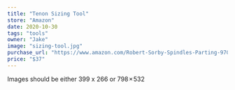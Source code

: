 ```yaml
---
title: "Tenon Sizing Tool"
store: "Amazon"
date: 2020-10-30
tags: "tools"
owner: "Jake"
image: "sizing-tool.jpg"
purchase_url: "https://www.amazon.com/Robert-Sorby-Spindles-Parting-970/dp/B0713VT8NL/ref=sr_1_1?crid=10ZURTX7LQFD4&dchild=1&keywords=robert+sorby+sizing+tool&qid=1604085325&sprefix=Robert+Sorby+siZin%2Caps%2C356&sr=8-1"
price: "$37"
---
```

Images should be either 399 x 266 or 798 × 532

